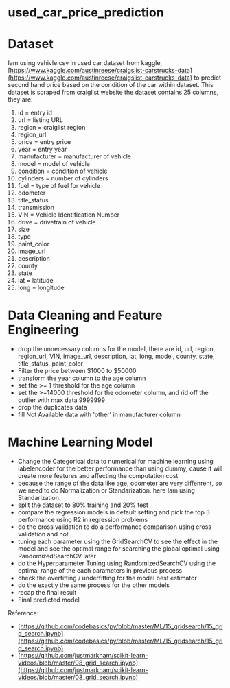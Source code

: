 # used_car_price_prediction
# Dataset
Iam using vehivle.csv in used car dataset from kaggle, [https://www.kaggle.com/austinreese/craigslist-carstrucks-data](https://www.kaggle.com/austinreese/craigslist-carstrucks-data) to predict second hand price based on the condition of the car within dataset. This dataset is scraped from craiglist website
the dataset contains 25 columns, they are:

1. id = entry id 
2. url = listing URL
3. region = craiglist region
4. region_url
5. price = entry price
6. year = entry year
7. manufacturer = manufacturer of vehicle
8. model = model of vehicle
9. condition = condition of vehicle
10. cylinders = number of cylinders
11. fuel = type of fuel for vehicle
12. odometer
13. title_status
14. transmission
15. VIN = Vehicle Identification Number
16. drive = drivetrain of vehicle
17. size 
18. type
19. paint_color
20. image_url
21. description
22. county
23. state
24. lat = latitude
25. long = longitude

# Data Cleaning and Feature Engineering

- drop the unnecessary columns for the model, there are id, url, region, region_url, VIN, image_url, description, lat, long, model, county, state, title_status, paint_color
- Filter the price between $1000 to $50000
- transform the year column to the age column
- set the >= 1 threshold for the age column
- set the >=14000 threshold for the odometer column, and rid off the outlier with max data 9999999
- drop the duplicates data
- fill Not Available data with 'other' in manufacturer column

# Machine Learning Model

- Change the Categorical data to numerical for machine learning using labelencoder for the better performance than using dummy, cause it will create more features and affecting the computation cost
- because the range of the data like age, odometer are very diffenrent, so we need to do Normalization or Standarization. here Iam using Standarization.
- split the dataset to 80% training and 20% test
- compare the regression models in default setting and pick the top 3 performance using R2 in regression problems
- do the cross validation to do a performance comparison using cross validation and not.
- tuning each parameter using the GridSearchCV to see the effect in the model and see the optimal range for searching the global optimal using RandomizedSearchCV later
- do the Hyperparameter Tuning using RandomizedSearchCV using the optimal range of the each parameters in previous process
- check the overfitting / underfitting for the model best estimator
- do the exactly the same process for the other models
- recap the final result
- Final predicted model

Reference: 

- [https://github.com/codebasics/py/blob/master/ML/15_gridsearch/15_grid_search.ipynb](https://github.com/codebasics/py/blob/master/ML/15_gridsearch/15_grid_search.ipynb)
- [https://github.com/justmarkham/scikit-learn-videos/blob/master/08_grid_search.ipynb](https://github.com/justmarkham/scikit-learn-videos/blob/master/08_grid_search.ipynb)
